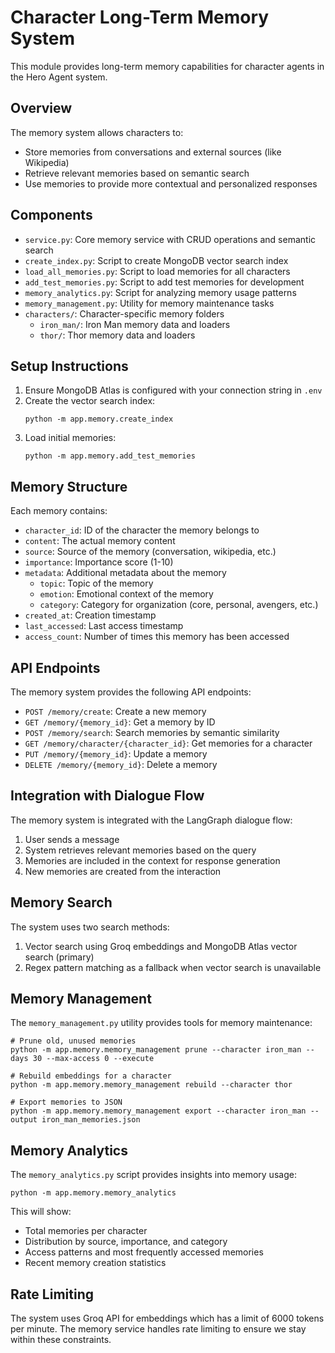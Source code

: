 # Character Long-Term Memory System

This module provides long-term memory capabilities for character agents in the Hero Agent system.

## Overview

The memory system allows characters to:
- Store memories from conversations and external sources (like Wikipedia)
- Retrieve relevant memories based on semantic search
- Use memories to provide more contextual and personalized responses

## Components

- `service.py`: Core memory service with CRUD operations and semantic search
- `create_index.py`: Script to create MongoDB vector search index
- `load_all_memories.py`: Script to load memories for all characters
- `add_test_memories.py`: Script to add test memories for development
- `memory_analytics.py`: Script for analyzing memory usage patterns
- `memory_management.py`: Utility for memory maintenance tasks
- `characters/`: Character-specific memory folders
  - `iron_man/`: Iron Man memory data and loaders
  - `thor/`: Thor memory data and loaders

## Setup Instructions

1. Ensure MongoDB Atlas is configured with your connection string in `.env`
2. Create the vector search index:
   ```
   python -m app.memory.create_index
   ```
3. Load initial memories:
   ```
   python -m app.memory.add_test_memories
   ```

## Memory Structure

Each memory contains:
- `character_id`: ID of the character the memory belongs to
- `content`: The actual memory content
- `source`: Source of the memory (conversation, wikipedia, etc.)
- `importance`: Importance score (1-10)
- `metadata`: Additional metadata about the memory
  - `topic`: Topic of the memory
  - `emotion`: Emotional context of the memory
  - `category`: Category for organization (core, personal, avengers, etc.)
- `created_at`: Creation timestamp
- `last_accessed`: Last access timestamp
- `access_count`: Number of times this memory has been accessed

## API Endpoints

The memory system provides the following API endpoints:

- `POST /memory/create`: Create a new memory
- `GET /memory/{memory_id}`: Get a memory by ID
- `POST /memory/search`: Search memories by semantic similarity
- `GET /memory/character/{character_id}`: Get memories for a character
- `PUT /memory/{memory_id}`: Update a memory
- `DELETE /memory/{memory_id}`: Delete a memory

## Integration with Dialogue Flow

The memory system is integrated with the LangGraph dialogue flow:
1. User sends a message
2. System retrieves relevant memories based on the query
3. Memories are included in the context for response generation
4. New memories are created from the interaction

## Memory Search

The system uses two search methods:
1. Vector search using Groq embeddings and MongoDB Atlas vector search (primary)
2. Regex pattern matching as a fallback when vector search is unavailable

## Memory Management

The `memory_management.py` utility provides tools for memory maintenance:

```
# Prune old, unused memories
python -m app.memory.memory_management prune --character iron_man --days 30 --max-access 0 --execute

# Rebuild embeddings for a character
python -m app.memory.memory_management rebuild --character thor

# Export memories to JSON
python -m app.memory.memory_management export --character iron_man --output iron_man_memories.json
```

## Memory Analytics

The `memory_analytics.py` script provides insights into memory usage:

```
python -m app.memory.memory_analytics
```

This will show:
- Total memories per character
- Distribution by source, importance, and category
- Access patterns and most frequently accessed memories
- Recent memory creation statistics

## Rate Limiting

The system uses Groq API for embeddings which has a limit of 6000 tokens per minute. The memory service handles rate limiting to ensure we stay within these constraints. 